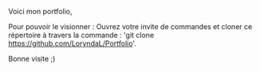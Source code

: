 Voici mon portfolio,

Pour pouvoir le visionner : Ouvrez votre invite de commandes et cloner ce répertoire à travers la commande : 'git clone https://github.com/LoryndaL/Portfolio'.

Bonne visite ;)
